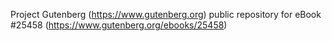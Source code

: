 Project Gutenberg (https://www.gutenberg.org) public repository for eBook #25458 (https://www.gutenberg.org/ebooks/25458)
